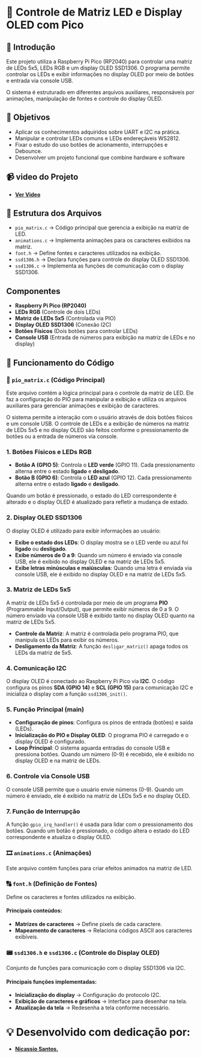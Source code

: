 # 📖 Controle de Matriz LED e Display OLED com Pico

## 📌 Introdução
Este projeto utiliza a Raspberry Pi Pico (RP2040) para controlar uma matriz de LEDs 5x5, LEDs RGB e um display OLED SSD1306. O programa permite controlar os LEDs e exibir informações no display OLED por meio de botões e entrada via console USB.

O sistema é estruturado em diferentes arquivos auxiliares, responsáveis por animações, manipulação de fontes e controle do display OLED.

## 🎯 Objetivos

- Aplicar os conhecimentos adquiridos sobre UART e I2C na prática.
- Manipular e controlar LEDs comuns e LEDs endereçáveis WS2812.
- Fixar o estudo do uso botões de acionamento, interrupções e Debounce.
- Desenvolver um projeto funcional que combine hardware e software

## 📹 video do Projeto
- **[Ver Video]([https://drive.google.com/file/d/1-UUp2QFG4MBCVXd2P7ZYwXoJd2ywZ1m8/view?usp=sharing](https://drive.google.com/file/d/182CmEhxDS29QFLWqnFVRjkNTUKU2cgfT/view?usp=sharing))**
  
## 📂 Estrutura dos Arquivos

- `pio_matrix.c` → Código principal que gerencia a exibição na matriz de LED.
- `animations.c` → Implementa animações para os caracteres exibidos na matriz.
- `font.h` → Define fontes e caracteres utilizados na exibição.
- `ssd1306.h` → Declara funções para controle do display OLED SSD1306.
- `ssd1306.c` → Implementa as funções de comunicação com o display SSD1306.

## Componentes

- **Raspberry Pi Pico (RP2040)**
- **LEDs RGB** (Controle de dois LEDs)
- **Matriz de LEDs 5x5** (Controlada via PIO)
- **Display OLED SSD1306** (Conexão I2C)
- **Botões Físicos** (Dois botões para controlar LEDs)
- **Console USB** (Entrada de números para exibição na matriz de LEDs e no display)

## 🔧 Funcionamento do Código

### 🔹 `pio_matrix.c` (Código Principal)
Este arquivo contém a lógica principal para o controle da matriz de LED. Ele faz a configuração do PIO para manipular a exibição e utiliza os arquivos auxiliares para gerenciar animações e exibição de caracteres.

O sistema permite a interação com o usuário através de dois botões físicos e um console USB. O controle de LEDs e a exibição de números na matriz de LEDs 5x5 e no display OLED são feitos conforme o pressionamento de botões ou a entrada de números via console.

### 1. **Botões Físicos e LEDs RGB**

- **Botão A (GPIO 5)**: Controla o **LED verde** (GPIO 11). Cada pressionamento alterna entre o estado **ligado** e **desligado**.
- **Botão B (GPIO 6)**: Controla o **LED azul** (GPIO 12). Cada pressionamento alterna entre o estado **ligado** e **desligado**.

Quando um botão é pressionado, o estado do LED correspondente é alterado e o display OLED é atualizado para refletir a mudança de estado.

### 2. **Display OLED SSD1306**

O display OLED é utilizado para exibir informações ao usuário:

- **Exibe o estado dos LEDs**: O display mostra se o LED verde ou azul foi **ligado** ou **desligado**.
- **Exibe números de 0 a 9**: Quando um número é enviado via console USB, ele é exibido no display OLED e na matriz de LEDs 5x5.
- **Exibe letras minúsculas e maiúsculas**: Quando uma letra é enviada via console USB, ele é exibido no display OLED e na matriz de LEDs 5x5.

### 3. **Matriz de LEDs 5x5**

A matriz de LEDs 5x5 é controlada por meio de um programa **PIO** (Programmable Input/Output), que permite exibir números de 0 a 9. O número enviado via console USB é exibido tanto no display OLED quanto na matriz de LEDs 5x5.

- **Controle da Matriz**: A matriz é controlada pelo programa PIO, que manipula os LEDs para exibir os números.
- **Desligamento da Matriz**: A função `desligar_matriz()` apaga todos os LEDs da matriz de 5x5.

### 4. **Comunicação I2C**

O display OLED é conectado ao Raspberry Pi Pico via **I2C**. O código configura os pinos **SDA (GPIO 14)** e **SCL (GPIO 15)** para comunicação I2C e inicializa o display com a função `ssd1306_init()`.

### 5. **Função Principal (main)**

- **Configuração de pinos**: Configura os pinos de entrada (botões) e saída (LEDs).
- **Inicialização do PIO e Display OLED**: O programa PIO é carregado e o display OLED é configurado.
- **Loop Principal**: O sistema aguarda entradas do console USB e pressiona botões. Quando um número (0-9) é recebido, ele é exibido no display OLED e na matriz de LEDs.

### 6. **Controle via Console USB**

O console USB permite que o usuário envie números (0-9). Quando um número é enviado, ele é exibido na matriz de LEDs 5x5 e no display OLED.

### 7. **Função de Interrupção**

A função `gpio_irq_handler()` é usada para lidar com o pressionamento dos botões. Quando um botão é pressionado, o código altera o estado do LED correspondente e atualiza o display OLED.

### 🎞 `animations.c` (Animações)
Este arquivo contém funções para criar efeitos animados na matriz de LED.

### 🔠 `font.h` (Definição de Fontes)
Define os caracteres e fontes utilizados na exibição.

#### Principais conteúdos:
- **Matrizes de caracteres** → Define pixels de cada caractere.
- **Mapeamento de caracteres** → Relaciona códigos ASCII aos caracteres exibíveis.

### 📟 `ssd1306.h` e `ssd1306.c` (Controle do Display OLED)
Conjunto de funções para comunicação com o display SSD1306 via I2C.

#### Principais funções implementadas:
- **Inicialização do display** → Configuração do protocolo I2C.
- **Exibição de caracteres e gráficos** → Interface para desenhar na tela.
- **Atualização da tela** → Redesenha a tela conforme necessário.

# 💡 Desenvolvido com dedicação por:
- **[Nicassio Santos.](https://github.com/nicassiosantos)**


